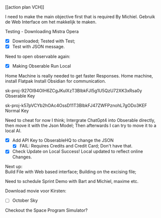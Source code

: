 [[action plan VCH]]

I need to make the main objective first that is required By Michiel.
Gebruik de Web Interface om het makkelijk te maken.

Testing - Downloading Mistra Opera
- [x] Downloaded; Tested with Test;
- [x] Test with JSON message. 

Need to open observable again:
- [x] Making Obserable Run Local



Home Machine is really needed to get faster Responses.
Home machine, install Flatpak
Install Obsidian for communication. 

sk-proj-927OI94OIH6ZCgJKulXzT3BlbkFJI5g1U5QzU72XK3xRsa0y
Obserable Key

sk-proj-k57pVCYb2hOAc4OssD11T3BlbkFJ47ZWFPznohL7gODo3KEF
Normal Key



Need to cheat for now I think;
Intergrate ChatGpt4 into Obserable directly, then move it with the Json Model;
Then afterwards I can try to move it to a local AI.


- [x] Add API Key to ObserableHQ to change the JSON  
	- [x] FAIL: Requires Credits and Credit Card; Don't have that.
- [x] Check Update on Local 
Success! Local updated to reflect online Changes.

Next up:  
Build File with Web based interface; 
Building on the excising file; 

Need to schedule Sprint Demo with Bart and Michiel, maxime etc.


Download movie voor Kirsten:
- [ ] October Sky


Checkout the Space Program Simulator?

️